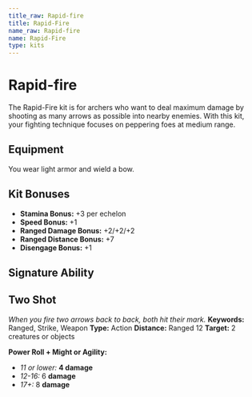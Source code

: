 ```yaml
---
title_raw: Rapid-fire
title: Rapid-Fire
name_raw: Rapid-fire
name: Rapid-Fire
type: kits
---
```


# Rapid-fire

The Rapid-Fire kit is for archers who want to deal maximum damage by shooting as many arrows as possible into nearby enemies. With this kit, your fighting technique focuses on peppering foes at medium range.

## Equipment

You wear light armor and wield a bow.

## Kit Bonuses

- **Stamina Bonus:** +3 per echelon
- **Speed Bonus:** +1
- **Ranged Damage Bonus:** +2/+2/+2
- **Ranged Distance Bonus:** +7
- **Disengage Bonus:** +1

## Signature Ability

## Two Shot

*When you fire two arrows back to back, both hit their mark.* **Keywords:** Ranged, Strike, Weapon **Type:** Action **Distance:** Ranged 12 **Target:** 2 creatures or objects

**Power Roll + Might or Agility:**

- *11 or lower:* **4 damage**
- *12-16:* 6 **damage**
- *17+:* 8 **damage**
